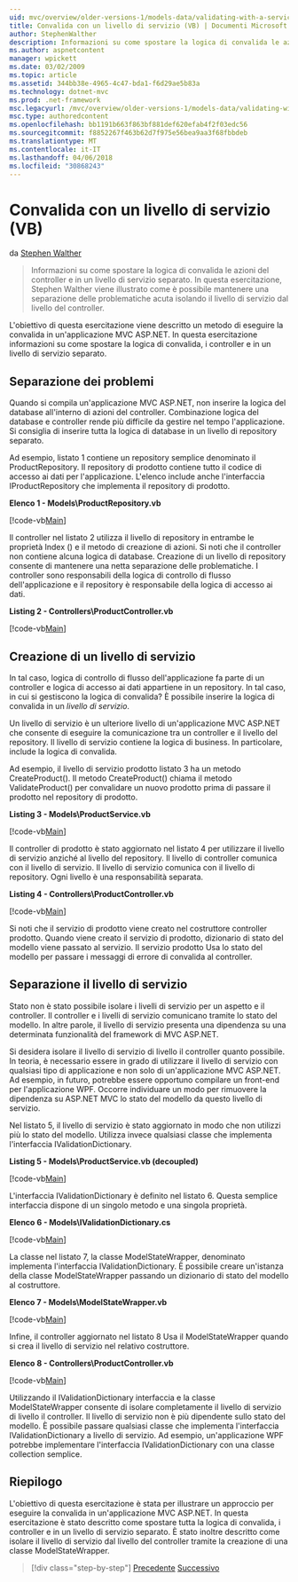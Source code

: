 ```yaml
---
uid: mvc/overview/older-versions-1/models-data/validating-with-a-service-layer-vb
title: Convalida con un livello di servizio (VB) | Documenti Microsoft
author: StephenWalther
description: Informazioni su come spostare la logica di convalida le azioni del controller e in un livello di servizio separato. In questa esercitazione, Stephen Walther illustra come è...
ms.author: aspnetcontent
manager: wpickett
ms.date: 03/02/2009
ms.topic: article
ms.assetid: 344bb38e-4965-4c47-bda1-f6d29ae5b83a
ms.technology: dotnet-mvc
ms.prod: .net-framework
msc.legacyurl: /mvc/overview/older-versions-1/models-data/validating-with-a-service-layer-vb
msc.type: authoredcontent
ms.openlocfilehash: bb1191b663f863bf881def620efab4f2f03edc56
ms.sourcegitcommit: f8852267f463b62d7f975e56bea9aa3f68fbbdeb
ms.translationtype: MT
ms.contentlocale: it-IT
ms.lasthandoff: 04/06/2018
ms.locfileid: "30868243"
---
```

<a name="validating-with-a-service-layer-vb"></a>Convalida con un livello di servizio (VB)
====================
da [Stephen Walther](https://github.com/StephenWalther)

> Informazioni su come spostare la logica di convalida le azioni del controller e in un livello di servizio separato. In questa esercitazione, Stephen Walther viene illustrato come è possibile mantenere una separazione delle problematiche acuta isolando il livello di servizio dal livello del controller.


L'obiettivo di questa esercitazione viene descritto un metodo di eseguire la convalida in un'applicazione MVC ASP.NET. In questa esercitazione informazioni su come spostare la logica di convalida, i controller e in un livello di servizio separato.

## <a name="separating-concerns"></a>Separazione dei problemi

Quando si compila un'applicazione MVC ASP.NET, non inserire la logica del database all'interno di azioni del controller. Combinazione logica del database e controller rende più difficile da gestire nel tempo l'applicazione. Si consiglia di inserire tutta la logica di database in un livello di repository separato.

Ad esempio, listato 1 contiene un repository semplice denominato il ProductRepository. Il repository di prodotto contiene tutto il codice di accesso ai dati per l'applicazione. L'elenco include anche l'interfaccia IProductRepository che implementa il repository di prodotto.

**Elenco 1 - Models\ProductRepository.vb**

[!code-vb[Main](validating-with-a-service-layer-vb/samples/sample1.vb)]

Il controller nel listato 2 utilizza il livello di repository in entrambe le proprietà Index () e il metodo di creazione di azioni. Si noti che il controller non contiene alcuna logica di database. Creazione di un livello di repository consente di mantenere una netta separazione delle problematiche. I controller sono responsabili della logica di controllo di flusso dell'applicazione e il repository è responsabile della logica di accesso ai dati.

**Listing 2 - Controllers\ProductController.vb**

[!code-vb[Main](validating-with-a-service-layer-vb/samples/sample2.vb)]

## <a name="creating-a-service-layer"></a>Creazione di un livello di servizio

In tal caso, logica di controllo di flusso dell'applicazione fa parte di un controller e logica di accesso ai dati appartiene in un repository. In tal caso, in cui si gestiscono la logica di convalida? È possibile inserire la logica di convalida in un *livello di servizio*.

Un livello di servizio è un ulteriore livello di un'applicazione MVC ASP.NET che consente di eseguire la comunicazione tra un controller e il livello del repository. Il livello di servizio contiene la logica di business. In particolare, include la logica di convalida.

Ad esempio, il livello di servizio prodotto listato 3 ha un metodo CreateProduct(). Il metodo CreateProduct() chiama il metodo ValidateProduct() per convalidare un nuovo prodotto prima di passare il prodotto nel repository di prodotto.

**Listing 3 - Models\ProductService.vb**

[!code-vb[Main](validating-with-a-service-layer-vb/samples/sample3.vb)]

Il controller di prodotto è stato aggiornato nel listato 4 per utilizzare il livello di servizio anziché al livello del repository. Il livello di controller comunica con il livello di servizio. Il livello di servizio comunica con il livello di repository. Ogni livello è una responsabilità separata.

**Listing 4 - Controllers\ProductController.vb**

[!code-vb[Main](validating-with-a-service-layer-vb/samples/sample4.vb)]

Si noti che il servizio di prodotto viene creato nel costruttore controller prodotto. Quando viene creato il servizio di prodotto, dizionario di stato del modello viene passato al servizio. Il servizio prodotto Usa lo stato del modello per passare i messaggi di errore di convalida al controller.

## <a name="decoupling-the-service-layer"></a>Separazione il livello di servizio

Stato non è stato possibile isolare i livelli di servizio per un aspetto e il controller. Il controller e i livelli di servizio comunicano tramite lo stato del modello. In altre parole, il livello di servizio presenta una dipendenza su una determinata funzionalità del framework di MVC ASP.NET.

Si desidera isolare il livello di servizio di livello il controller quanto possibile. In teoria, è necessario essere in grado di utilizzare il livello di servizio con qualsiasi tipo di applicazione e non solo di un'applicazione MVC ASP.NET. Ad esempio, in futuro, potrebbe essere opportuno compilare un front-end per l'applicazione WPF. Occorre individuare un modo per rimuovere la dipendenza su ASP.NET MVC lo stato del modello da questo livello di servizio.

Nel listato 5, il livello di servizio è stato aggiornato in modo che non utilizzi più lo stato del modello. Utilizza invece qualsiasi classe che implementa l'interfaccia IValidationDictionary.

**Listing 5 - Models\ProductService.vb (decoupled)**

[!code-vb[Main](validating-with-a-service-layer-vb/samples/sample5.vb)]

L'interfaccia IValidationDictionary è definito nel listato 6. Questa semplice interfaccia dispone di un singolo metodo e una singola proprietà.

**Elenco 6 - Models\IValidationDictionary.cs**

[!code-vb[Main](validating-with-a-service-layer-vb/samples/sample6.vb)]

La classe nel listato 7, la classe ModelStateWrapper, denominato implementa l'interfaccia IValidationDictionary. È possibile creare un'istanza della classe ModelStateWrapper passando un dizionario di stato del modello al costruttore.

**Elenco 7 - Models\ModelStateWrapper.vb**

[!code-vb[Main](validating-with-a-service-layer-vb/samples/sample7.vb)]

Infine, il controller aggiornato nel listato 8 Usa il ModelStateWrapper quando si crea il livello di servizio nel relativo costruttore.

**Elenco 8 - Controllers\ProductController.vb**

[!code-vb[Main](validating-with-a-service-layer-vb/samples/sample8.vb)]

Utilizzando il IValidationDictionary interfaccia e la classe ModelStateWrapper consente di isolare completamente il livello di servizio di livello il controller. Il livello di servizio non è più dipendente sullo stato del modello. È possibile passare qualsiasi classe che implementa l'interfaccia IValidationDictionary a livello di servizio. Ad esempio, un'applicazione WPF potrebbe implementare l'interfaccia IValidationDictionary con una classe collection semplice.

## <a name="summary"></a>Riepilogo

L'obiettivo di questa esercitazione è stata per illustrare un approccio per eseguire la convalida in un'applicazione MVC ASP.NET. In questa esercitazione è stato descritto come spostare tutta la logica di convalida, i controller e in un livello di servizio separato. È stato inoltre descritto come isolare il livello di servizio dal livello del controller tramite la creazione di una classe ModelStateWrapper.

> [!div class="step-by-step"]
> [Precedente](validating-with-the-idataerrorinfo-interface-vb.md)
> [Successivo](validation-with-the-data-annotation-validators-vb.md)
